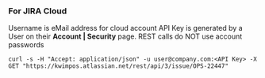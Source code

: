 ### For JIRA Cloud

Username is eMail address for cloud account
API Key is generated by a User on their **Account | Security** page. REST calls do NOT use account passwords

```
curl -s -H "Accept: application/json" -u user@company.com:<API Key> -X GET "https://kwimpos.atlassian.net/rest/api/3/issue/OPS-22447"
```
